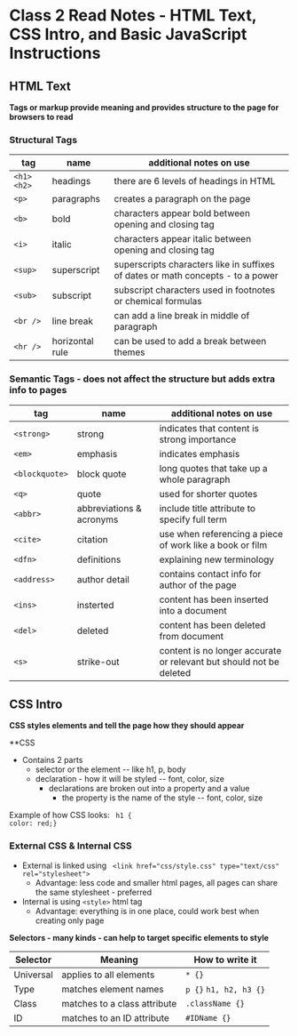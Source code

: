 # Class 2 Read Notes - HTML Text, CSS Intro, and Basic JavaScript Instructions

## HTML Text

**Tags or markup provide meaning and provides structure to the page for browsers to read** 

### Structural Tags 
|**tag** | **name** | **additional notes on use** |
|-------------------|-----------------------|---------------|
|`<h1>` `<h2>` | headings | there are 6 levels of headings in HTML |
|`<p>`| paragraphs | creates a paragraph on the page |
|`<b>` | bold | characters appear bold between opening and closing tag |
|`<i>`| italic| characters appear italic between opening and closing tag |
|`<sup>`| superscript | superscripts characters like in suffixes of dates or math concepts - to a power| 
|`<sub>`| subscript| subscript characters used in footnotes or chemical formulas | 
|`<br />`| line break | can add a line break in middle of paragraph |
|`<hr />`| horizontal rule | can be used to add a break between themes |


### Semantic Tags - does not affect the structure but adds extra info to pages
|**tag** | **name** | **additional notes on use** |
|-------------------|-----------------------|---------------|
|`<strong>` | strong | indicates that content is strong importance |
|`<em>`| emphasis | indicates emphasis |
|`<blockquote>` | block quote | long quotes that take up a whole paragraph |
|`<q>`| quote | used for shorter quotes |
|`<abbr>`| abbreviations & acronyms | include title attribute to specify full term| 
|`<cite>`| citation | use when referencing a piece of work like a book or film | 
|`<dfn>`| definitions | explaining new terminology |
|`<address>`| author detail | contains contact info for author of the page |
|`<ins>`| insterted | content has been inserted into a document |
|`<del>`| deleted | content has been deleted from document |
|`<s>`| strike-out | content is no longer accurate or relevant but should not be deleted |


## CSS Intro

**CSS styles elements and tell the page how they should appear**

**CSS 

- Contains 2 parts
   - selector or the element -- like h1, p, body
   - declaration - how it will be styled -- font, color, size
     - declarations are broken out into a property and a value
        - the property is the name of the style -- font, color, size

Example of how CSS looks:
``` h1 {```   
            ```color: red;}```    

### External CSS & Internal CSS
 - External is linked using ``` <link href="css/style.css" type="text/css" rel="stylesheet">```
    - Advantage: less code and smaller html pages, all pages can share the same stylesheet - preferred
 - Internal is using ``` <style> ``` html tag 
    - Advantage: everything is in one place, could work best when creating only page 


**Selectors - many kinds - can help to target specific elements to style**

|**Selector** | **Meaning** | **How to write it** |
|-------------------|-----------------------|---------------|
| Universal | applies to all elements | `* {}` |
| Type | matches element names | `p {}` `h1, h2, h3 {}` |
| Class | matches to a class attribute | `.className {}` |
| ID | matches to an ID attribute | `#IDName {}` |

